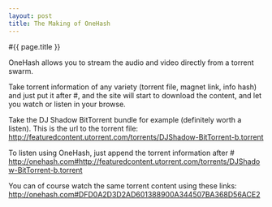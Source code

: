 ```yaml
---
layout: post
title: The Making of OneHash
---
```


#{{ page.title }}

OneHash allows you to stream the audio and video directly from a torrent swarm. 

Take torrent information of any variety (torrent file, magnet link, info hash) and just put it after #, and the site will start to download the content, and let you watch or listen in your browse. 

Take the DJ Shadow BitTorrent bundle for example (definitely worth a listen). This is the url to the torrent file:
http://featuredcontent.utorrent.com/torrents/DJShadow-BitTorrent-b.torrent

To listen using OneHash, just append the torrent information after #  
http://onehash.com#http://featuredcontent.utorrent.com/torrents/DJShadow-BitTorrent-b.torrent

You can of course watch the same torrent content using these links:  
http://onehash.com#DFD0A2D3D2AD601388900A344507BA368D56ACE2